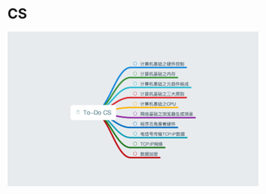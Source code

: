 # CS

![](https://github.com/xianfeng92/Awsome-Mind/blob/master/CS/To-Do%20CS.mindnode/QuickLook/Preview.jpg)

